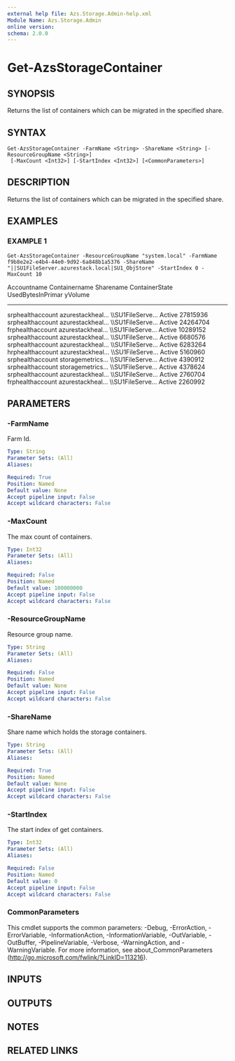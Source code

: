 ```yaml
---
external help file: Azs.Storage.Admin-help.xml
Module Name: Azs.Storage.Admin
online version:
schema: 2.0.0
---
```


# Get-AzsStorageContainer

## SYNOPSIS
Returns the list of containers which can be migrated in the specified share.

## SYNTAX

```
Get-AzsStorageContainer -FarmName <String> -ShareName <String> [-ResourceGroupName <String>]
 [-MaxCount <Int32>] [-StartIndex <Int32>] [<CommonParameters>]
```

## DESCRIPTION
Returns the list of containers which can be migrated in the specified share.

## EXAMPLES

### EXAMPLE 1
```
Get-AzsStorageContainer -ResourceGroupName "system.local" -FarmName f9b8e2e2-e4b4-44e0-9d92-6a848b1a5376 -ShareName "||SU1FileServer.azurestack.local|SU1_ObjStore" -StartIndex 0 -MaxCount 10
```

Accountname       Containername     Sharename         ContainerState    UsedBytesInPrimar
																		yVolume
-----------       -------------     ---------         --------------    -----------------
srphealthaccount  azurestackheal...
\\\\SU1FileServe...
Active            27815936
srphealthaccount  azurestackheal...
\\\\SU1FileServe...
Active            24264704
frphealthaccount  azurestackheal...
\\\\SU1FileServe...
Active            10289152
srphealthaccount  azurestackheal...
\\\\SU1FileServe...
Active            6680576
srphealthaccount  azurestackheal...
\\\\SU1FileServe...
Active            6283264
hrphealthaccount  azurestackheal...
\\\\SU1FileServe...
Active            5160960
srphealthaccount  storagemetrics...
\\\\SU1FileServe...
Active            4390912
srphealthaccount  storagemetrics...
\\\\SU1FileServe...
Active            4378624
srphealthaccount  azurestackheal...
\\\\SU1FileServe...
Active            2760704
frphealthaccount  azurestackheal...
\\\\SU1FileServe...
Active            2260992

## PARAMETERS

### -FarmName
Farm Id.

```yaml
Type: String
Parameter Sets: (All)
Aliases:

Required: True
Position: Named
Default value: None
Accept pipeline input: False
Accept wildcard characters: False
```

### -MaxCount
The max count of containers.

```yaml
Type: Int32
Parameter Sets: (All)
Aliases:

Required: False
Position: Named
Default value: 100000000
Accept pipeline input: False
Accept wildcard characters: False
```

### -ResourceGroupName
Resource group name.

```yaml
Type: String
Parameter Sets: (All)
Aliases:

Required: False
Position: Named
Default value: None
Accept pipeline input: False
Accept wildcard characters: False
```

### -ShareName
Share name which holds the storage containers.

```yaml
Type: String
Parameter Sets: (All)
Aliases:

Required: True
Position: Named
Default value: None
Accept pipeline input: False
Accept wildcard characters: False
```

### -StartIndex
The start index of get containers.

```yaml
Type: Int32
Parameter Sets: (All)
Aliases:

Required: False
Position: Named
Default value: 0
Accept pipeline input: False
Accept wildcard characters: False
```

### CommonParameters
This cmdlet supports the common parameters: -Debug, -ErrorAction, -ErrorVariable, -InformationAction, -InformationVariable, -OutVariable, -OutBuffer, -PipelineVariable, -Verbose, -WarningAction, and -WarningVariable. For more information, see about_CommonParameters (http://go.microsoft.com/fwlink/?LinkID=113216).

## INPUTS

## OUTPUTS

## NOTES

## RELATED LINKS
